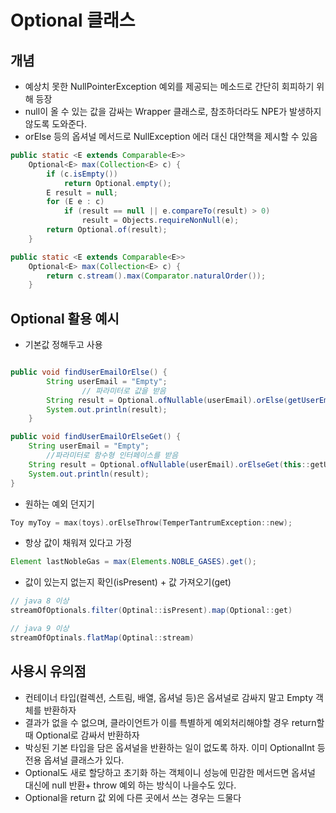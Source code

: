 # Optional 클래스

## 개념

- 예상치 못한 NullPointerException 예외를 제공되는 메소드로 간단히 회피하기 위해 등장
- null이 올 수 있는 값을 감싸는 Wrapper 클래스로, 참조하더라도 NPE가 발생하지 않도록 도와준다.
- orElse 등의 옵셔널 메서드로 NullException 에러 대신 대안책을 제시할 수 있음

```java
public static <E extends Comparable<E>>
    Optional<E> max(Collection<E> c) {
        if (c.isEmpty())
            return Optional.empty();
        E result = null;
        for (E e : c)
            if (result == null || e.compareTo(result) > 0)
                result = Objects.requireNonNull(e);
        return Optional.of(result);
    }
```

```java
public static <E extends Comparable<E>>
    Optional<E> max(Collection<E> c) {
        return c.stream().max(Comparator.naturalOrder());
    }
```

## Optional 활용 예시

- 기본값 정해두고 사용

```java

public void findUserEmailOrElse() {
        String userEmail = "Empty";
				// 파라미터로 값을 받음
        String result = Optional.ofNullable(userEmail).orElse(getUserEmail());
        System.out.println(result);
    }

public void findUserEmailOrElseGet() {
    String userEmail = "Empty";
		//파라미터로 함수형 인터페이스를 받음
    String result = Optional.ofNullable(userEmail).orElseGet(this::getUserEmail);
    System.out.println(result);
}
```

- 원하는 예외 던지기

```kotlin
Toy myToy = max(toys).orElseThrow(TemperTantrumException::new);
```

- 항상 값이 채워져 있다고 가정

```java
Element lastNobleGas = max(Elements.NOBLE_GASES).get();
```

- 값이 있는지 없는지 확인(isPresent) + 값 가져오기(get)

```java
// java 8 이상
streamOfOptionals.filter(Optinal::isPresent).map(Optional::get)

// java 9 이상
streamOfOptinals.flatMap(Optinal::stream)
```

## 사용시 유의점

- 컨테이너 타입(컬렉션, 스트림, 배열, 옵셔널 등)은 옵셔널로 감싸지 말고 Empty 객체를 반환하자
- 결과가 없을 수 없으며, 클라이언트가 이를 특별하게 예외처리해야할 경우 return할 때 Optional로 감싸서 반환하자
- 박싱된 기본 타입을 담은 옵셔널을 반환하는 일이 없도록 하자. 이미 OptionalInt 등 전용 옵셔널 클래스가 있다.
- Optional도 새로 할당하고 초기화 하는 객체이니 성능에 민감한 메서드면 옵셔널 대신에 null 반환+ throw 예외 하는 방식이 나을수도 있다.
- Optional을 return 값 외에 다른 곳에서 쓰는 경우는 드물다